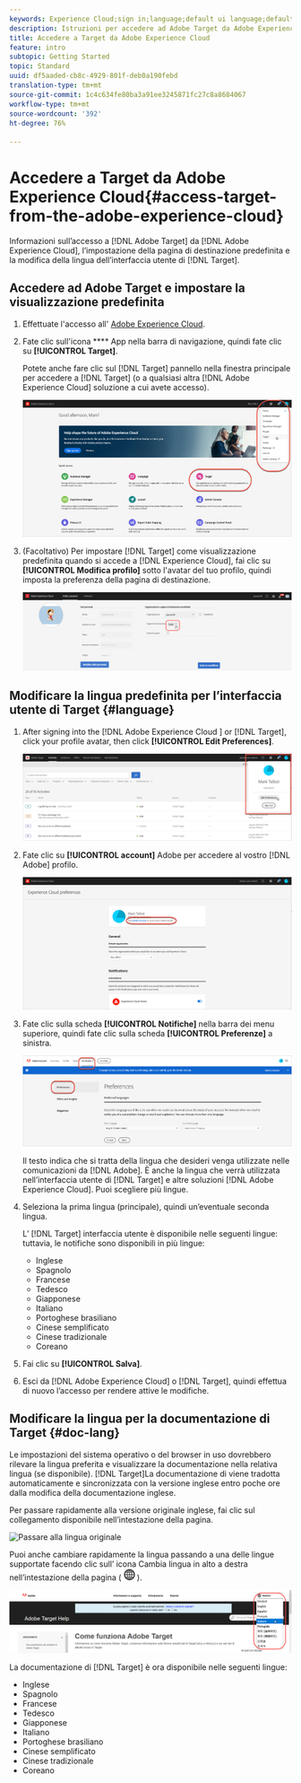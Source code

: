 ```yaml
---
keywords: Experience Cloud;sign in;language;default ui language;default language
description: Istruzioni per accedere ad Adobe Target da Adobe Experience Cloud.
title: Accedere a Target da Adobe Experience Cloud
feature: intro
subtopic: Getting Started
topic: Standard
uuid: df5aaded-cb8c-4929-801f-deb0a190febd
translation-type: tm+mt
source-git-commit: 1c4c634fe80ba3a91ee3245871fc27c8a8684067
workflow-type: tm+mt
source-wordcount: '392'
ht-degree: 76%

---
```



# Accedere a Target da Adobe Experience Cloud{#access-target-from-the-adobe-experience-cloud}

Informazioni sull’accesso a [!DNL Adobe Target] da [!DNL Adobe Experience Cloud], l’impostazione della pagina di destinazione predefinita e la modifica della lingua dell’interfaccia utente di [!DNL Target].

## Accedere ad Adobe Target e impostare la visualizzazione predefinita

1. Effettuate l&#39;accesso all&#39; [Adobe Experience Cloud](https://experience.adobe.com/).

1. Fate clic sull&#39;icona **** App nella barra di navigazione, quindi fate clic su **[!UICONTROL Target]**.

   Potete anche fare clic sul [!DNL Target] pannello nella finestra principale per accedere a [!DNL Target] (o a qualsiasi altra [!DNL Adobe Experience Cloud] soluzione a cui avete accesso).

   ![Icona dell’applicazione](/help/c-intro/assets/appmenu-new.png)

1. (Facoltativo) Per impostare [!DNL Target] come visualizzazione predefinita quando si accede a [!DNL Experience Cloud], fai clic su **[!UICONTROL Modifica profilo]** sotto l&#39;avatar del tuo profilo, quindi imposta la preferenza della pagina di destinazione.

   ![Pagina di destinazione](/help/c-intro/assets/pagepref-new.png)

## Modificare la lingua predefinita per l’interfaccia utente di Target {#language}

1. After signing into the [!DNL Adobe Experience Cloud ] or [!DNL Target], click your profile avatar, then click **[!UICONTROL Edit Preferences]**.

   ![Modifica profilo](/help/c-intro/assets/change-language.png)

1. Fate clic su **[!UICONTROL account]** Adobe per accedere al vostro [!DNL Adobe] profilo.

   ![Account Adobe](/help/c-intro/assets/adobe-account.png)

1. Fate clic sulla scheda **[!UICONTROL Notifiche]** nella barra dei menu superiore, quindi fate clic sulla scheda **[!UICONTROL Preferenze]** a sinistra.

   ![Lingue preferite](/help/c-intro/assets/prefered-language.png)

   Il testo indica che si tratta della lingua che desideri venga utilizzate nelle comunicazioni da [!DNL Adobe]. È anche la lingua che verrà utilizzata nell’interfaccia utente di [!DNL Target] e altre soluzioni [!DNL Adobe Experience Cloud]. Puoi scegliere più lingue.

1. Seleziona la prima lingua (principale), quindi un’eventuale seconda lingua.

   L’ [!DNL Target] interfaccia utente è disponibile nelle seguenti lingue: tuttavia, le notifiche sono disponibili in più lingue:

   * Inglese
   * Spagnolo
   * Francese
   * Tedesco
   * Giapponese
   * Italiano
   * Portoghese brasiliano
   * Cinese semplificato
   * Cinese tradizionale
   * Coreano

1. Fai clic su **[!UICONTROL Salva]**.

1. Esci da [!DNL Adobe Experience Cloud] o [!DNL Target], quindi effettua di nuovo l’accesso per rendere attive le modifiche.

## Modificare la lingua per la documentazione di Target {#doc-lang}

Le impostazioni del sistema operativo o del browser in uso dovrebbero rilevare la lingua preferita e visualizzare la documentazione nella relativa lingua (se disponibile). [!DNL Target]La documentazione di viene tradotta automaticamente e sincronizzata con la versione inglese entro poche ore dalla modifica della documentazione inglese.

Per passare rapidamente alla versione originale inglese, fai clic sul collegamento disponibile nell’intestazione della pagina.

![Passare alla lingua originale](/help/c-intro/assets/mt-original.png)

Puoi anche cambiare rapidamente la lingua passando a una delle lingue supportate facendo clic sull’ icona Cambia lingua in alto a destra nell’intestazione della pagina ( ![cambia lingua](/help/c-intro/assets/icon-language-switcher.png) ).

![cambia lingua](/help/c-intro/assets/language-switcher.png)

La documentazione di [!DNL Target] è ora disponibile nelle seguenti lingue:

* Inglese
* Spagnolo
* Francese
* Tedesco
* Giapponese
* Italiano
* Portoghese brasiliano
* Cinese semplificato
* Cinese tradizionale
* Coreano
